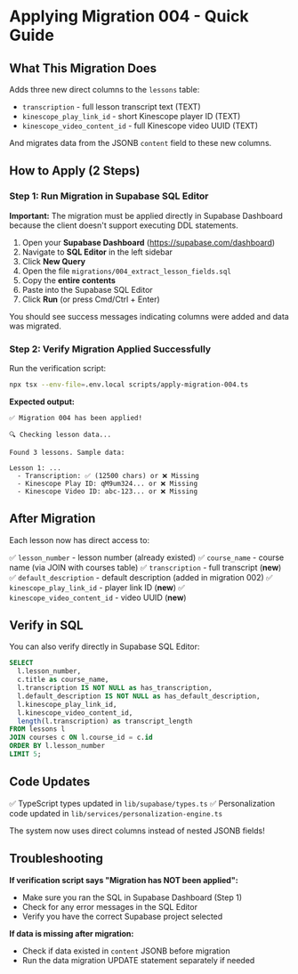 # Applying Migration 004 - Quick Guide

## What This Migration Does

Adds three new direct columns to the `lessons` table:
- `transcription` - full lesson transcript text (TEXT)
- `kinescope_play_link_id` - short Kinescope player ID (TEXT)
- `kinescope_video_content_id` - full Kinescope video UUID (TEXT)

And migrates data from the JSONB `content` field to these new columns.

## How to Apply (2 Steps)

### Step 1: Run Migration in Supabase SQL Editor

**Important:** The migration must be applied directly in Supabase Dashboard because the client doesn't support executing DDL statements.

1. Open your **Supabase Dashboard** (https://supabase.com/dashboard)
2. Navigate to **SQL Editor** in the left sidebar
3. Click **New Query**
4. Open the file `migrations/004_extract_lesson_fields.sql`
5. Copy the **entire contents** 
6. Paste into the Supabase SQL Editor
7. Click **Run** (or press Cmd/Ctrl + Enter)

You should see success messages indicating columns were added and data was migrated.

### Step 2: Verify Migration Applied Successfully

Run the verification script:

```bash
npx tsx --env-file=.env.local scripts/apply-migration-004.ts
```

**Expected output:**
```
✅ Migration 004 has been applied!

🔍 Checking lesson data...

Found 3 lessons. Sample data:

Lesson 1: ...
  - Transcription: ✅ (12500 chars) or ❌ Missing
  - Kinescope Play ID: qM9um324... or ❌ Missing
  - Kinescope Video ID: abc-123... or ❌ Missing
```

## After Migration

Each lesson now has direct access to:

✅ `lesson_number` - lesson number (already existed)
✅ `course_name` - course name (via JOIN with courses table)
✅ `transcription` - full transcript (**new**)
✅ `default_description` - default description (added in migration 002)
✅ `kinescope_play_link_id` - player link ID (**new**)
✅ `kinescope_video_content_id` - video UUID (**new**)

## Verify in SQL

You can also verify directly in Supabase SQL Editor:

```sql
SELECT 
  l.lesson_number,
  c.title as course_name,
  l.transcription IS NOT NULL as has_transcription,
  l.default_description IS NOT NULL as has_default_description,
  l.kinescope_play_link_id,
  l.kinescope_video_content_id,
  length(l.transcription) as transcript_length
FROM lessons l
JOIN courses c ON l.course_id = c.id
ORDER BY l.lesson_number
LIMIT 5;
```

## Code Updates

✅ TypeScript types updated in `lib/supabase/types.ts`
✅ Personalization code updated in `lib/services/personalization-engine.ts`

The system now uses direct columns instead of nested JSONB fields!

## Troubleshooting

**If verification script says "Migration has NOT been applied":**
- Make sure you ran the SQL in Supabase Dashboard (Step 1)
- Check for any error messages in the SQL Editor
- Verify you have the correct Supabase project selected

**If data is missing after migration:**
- Check if data existed in `content` JSONB before migration
- Run the data migration UPDATE statement separately if needed
